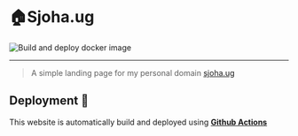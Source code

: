 # 🏠Sjoha.ug

![Build and deploy docker image](https://github.com/JoakimSjo/sjoha.ug/workflows/Build%20and%20deploy%20docker%20image/badge.svg)

---

> A simple landing page for my personal domain [sjoha.ug](http://sjoha.ug)

## Deployment 🤖

This website is automatically build and deployed using **[Github Actions](.github/workflows/build-and-deploy.yml)**
